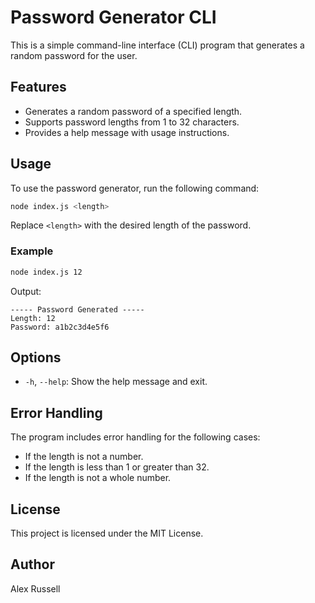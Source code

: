 # Password Generator CLI

This is a simple command-line interface (CLI) program that generates a random password for the user.

## Features

- Generates a random password of a specified length.
- Supports password lengths from 1 to 32 characters.
- Provides a help message with usage instructions.

## Usage

To use the password generator, run the following command:

```sh
node index.js <length>
```

Replace `<length>` with the desired length of the password.

### Example

```sh
node index.js 12
```

Output:

```
----- Password Generated -----
Length: 12
Password: a1b2c3d4e5f6
```

## Options

- `-h`, `--help`: Show the help message and exit.

## Error Handling

The program includes error handling for the following cases:

- If the length is not a number.
- If the length is less than 1 or greater than 32.
- If the length is not a whole number.

## License

This project is licensed under the MIT License.

## Author

Alex Russell
